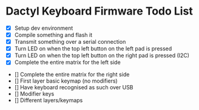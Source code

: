 # Dactyl Keyboard Firmware Todo List

- [x] Setup dev environment
- [x] Compile something and flash it
- [x] Transmit something over a serial connection 
- [x] Turn LED on when the top left button on the left pad is pressed
- [x] Turn LED on when the top left button on the right pad is pressed (I2C)
- [x] Complete the entire matrix for the left side
- [] Complete the entire matrix for the right side
- [] First layer basic keymap (no modifiers)
- [] Have keyboard recognised as such over USB
- [] Modifier keys
- [] Different layers/keymaps
